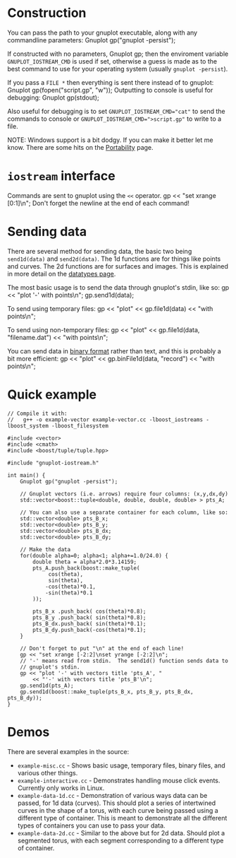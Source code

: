 # Construction

You can pass the path to your gnuplot executable, along with any commandline parameters:
	Gnuplot gp("gnuplot -persist");

If constructed with no parameters,
	Gnuplot gp;
then the enviroment variable `GNUPLOT_IOSTREAM_CMD` is used if set, otherwise a guess is made as to the best command to use for your operating system (usually `gnuplot -persist`).

If you pass a `FILE *` then everything is sent there instead of to gnuplot:
	Gnuplot gp(fopen("script.gp", "w"));
Outputting to console is useful for debugging:
	Gnuplot gp(stdout);

Also useful for debugging is to set `GNUPLOT_IOSTREAM_CMD="cat"` to send the commands to console or `GNUPLOT_IOSTREAM_CMD=">script.gp"` to write to a file.

NOTE: Windows support is a bit dodgy.  If you can make it better let me know.  There are some hits on the [Portability](Portability) page.

# `iostream` interface

Commands are sent to gnuplot using the `<<` operator.
	gp << "set xrange [0:1]\n";
Don't forget the newline at the end of each command!

# Sending data

There are several method for sending data, the basic two being `send1d(data)` and `send2d(data)`.  The 1d functions are for things like points and curves.  The 2d functions are for surfaces and images.  This is explained in more detail on the [datatypes page](Datatypes).

The most basic usage is to send the data through gnuplot's stdin, like so:
	gp << "plot '-' with points\n";
	gp.send1d(data);

To send using temporary files:
	gp << "plot" << gp.file1d(data) << "with points\n";

To send using non-temporary files:
	gp << "plot" << gp.file1d(data, "filename.dat") << "with points\n";

You can send data in [binary format](BinaryData) rather than text, and this is probably a bit more efficient:
	gp << "plot" << gp.binFile1d(data, "record") << "with points\n";

# Quick example

	// Compile it with:
	//   g++ -o example-vector example-vector.cc -lboost_iostreams -lboost_system -lboost_filesystem

	#include <vector>
	#include <cmath>
	#include <boost/tuple/tuple.hpp>

	#include "gnuplot-iostream.h"

	int main() {
		Gnuplot gp("gnuplot -persist");

		// Gnuplot vectors (i.e. arrows) require four columns: (x,y,dx,dy)
		std::vector<boost::tuple<double, double, double, double> > pts_A;

		// You can also use a separate container for each column, like so:
		std::vector<double> pts_B_x;
		std::vector<double> pts_B_y;
		std::vector<double> pts_B_dx;
		std::vector<double> pts_B_dy;

		// Make the data
		for(double alpha=0; alpha<1; alpha+=1.0/24.0) {
			double theta = alpha*2.0*3.14159;
			pts_A.push_back(boost::make_tuple(
				 cos(theta),
				 sin(theta),
				-cos(theta)*0.1,
				-sin(theta)*0.1
			));

			pts_B_x .push_back( cos(theta)*0.8);
			pts_B_y .push_back( sin(theta)*0.8);
			pts_B_dx.push_back( sin(theta)*0.1);
			pts_B_dy.push_back(-cos(theta)*0.1);
		}

		// Don't forget to put "\n" at the end of each line!
		gp << "set xrange [-2:2]\nset yrange [-2:2]\n";
		// '-' means read from stdin.  The send1d() function sends data to
		// gnuplot's stdin.
		gp << "plot '-' with vectors title 'pts_A', "
			<< "'-' with vectors title 'pts_B'\n";
		gp.send1d(pts_A);
		gp.send1d(boost::make_tuple(pts_B_x, pts_B_y, pts_B_dx, pts_B_dy));
	}

# Demos

There are several examples in the source:

* `example-misc.cc` - Shows basic usage, temporary files, binary files, and various other things.
* `example-interactive.cc` - Demonstrates handling mouse click events.  Currently only works in Linux.
* `example-data-1d.cc` - Demonstration of various ways data can be passed, for 1d data (curves).  This should plot a series of intertwined curves in the shape of a torus, with each curve being passed using a different type of container.  This is meant to demonstrate all the different types of containers you can use to pass your data.
* `example-data-2d.cc` - Similar to the above but for 2d data.  Should plot a segmented torus, with each segment corresponding to a different type of container.

